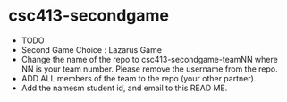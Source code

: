 # csc413-secondgame

- TODO
- Second Game Choice : Lazarus Game
- Change the name of the repo to csc413-secondgame-teamNN where NN is your team number. Please remove the username from the repo.
- ADD ALL members of the team to the repo (your other partner).
- Add the namesm student id, and email to this READ ME.
